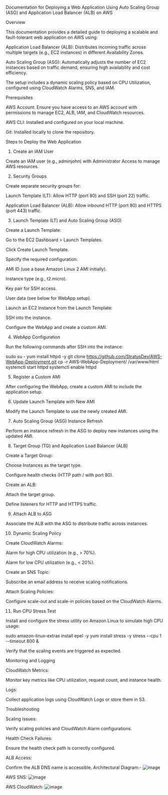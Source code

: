 Documentation for Deploying a Web Application Using Auto Scaling Group (ASG) and Application Load Balancer (ALB) on AWS

Overview

This documentation provides a detailed guide to deploying a scalable and fault-tolerant web application on AWS using:

Application Load Balancer (ALB): Distributes incoming traffic across multiple targets (e.g., EC2 instances) in different Availability Zones.

Auto Scaling Group (ASG): Automatically adjusts the number of EC2 instances based on traffic demand, ensuring high availability and cost efficiency.

The setup includes a dynamic scaling policy based on CPU Utilization, configured using CloudWatch Alarms, SNS, and IAM.


Prerequisites

AWS Account: Ensure you have access to an AWS account with permissions to manage EC2, ALB, IAM, and CloudWatch resources.

AWS CLI: Installed and configured on your local machine.

Git: Installed locally to clone the repository.

Steps to Deploy the Web Application

1. Create an IAM User

Create an IAM user (e.g., adminjohn) with Administrator Access to manage AWS resources.

2. Security Groups

Create separate security groups for:

Launch Template (LT): Allow HTTP (port 80) and SSH (port 22) traffic.

Application Load Balancer (ALB): Allow inbound HTTP (port 80) and HTTPS (port 443) traffic.

3. Launch Template (LT) and Auto Scaling Group (ASG)

Create a Launch Template:

Go to the EC2 Dashboard > Launch Templates.

Click Create Launch Template.

Specify the required configuration:

AMI ID (use a base Amazon Linux 2 AMI initially).

Instance type (e.g., t2.micro).

Key pair for SSH access.

User data (see below for WebApp setup).

Launch an EC2 Instance from the Launch Template:

SSH into the instance.

Configure the WebApp and create a custom AMI.

4. WebApp Configuration

Run the following commands after SSH into the instance:

sudo su -
yum install httpd -y
git clone https://github.com/StratusDev/AWS-WebApp-Deployment.git
cp -r AWS-WebApp-Deployment/ /var/www/html
systemctl start httpd
systemctl enable httpd

5. Register a Custom AMI

After configuring the WebApp, create a custom AMI to include the application setup.

6. Update Launch Template with New AMI

Modify the Launch Template to use the newly created AMI.

7. Auto Scaling Group (ASG) Instance Refresh

Perform an instance refresh in the ASG to deploy new instances using the updated AMI.

8. Target Group (TG) and Application Load Balancer (ALB)

Create a Target Group:

Choose Instances as the target type.

Configure health checks (HTTP path / with port 80).

Create an ALB:

Attach the target group.

Define listeners for HTTP and HTTPS traffic.

9. Attach ALB to ASG

Associate the ALB with the ASG to distribute traffic across instances.

10. Dynamic Scaling Policy

Create CloudWatch Alarms:

Alarm for high CPU utilization (e.g., > 70%).

Alarm for low CPU utilization (e.g., < 20%).

Create an SNS Topic:

Subscribe an email address to receive scaling notifications.

Attach Scaling Policies:

Configure scale-out and scale-in policies based on the CloudWatch Alarms.

11. Run CPU Stress Test

Install and configure the stress utility on Amazon Linux to simulate high CPU usage:

sudo amazon-linux-extras install epel -y
yum install stress -y
stress --cpu 1 --timeout 800 &

Verify that the scaling events are triggered as expected.

Monitoring and Logging

CloudWatch Metrics:

Monitor key metrics like CPU utilization, request count, and instance health.

Logs:

Collect application logs using CloudWatch Logs or store them in S3.

Troubleshooting

Scaling Issues:

Verify scaling policies and CloudWatch Alarm configurations.

Health Check Failures:

Ensure the health check path is correctly configured.

ALB Access:

Confirm the ALB DNS name is accessible.
Architectural Diagram:-
![image](https://github.com/user-attachments/assets/5aac1d58-c5d7-45f1-bc97-a44929d7df70)



AWS SNS:
![image](https://github.com/user-attachments/assets/c3cb6784-7946-49e7-9c36-08b972674d86)



AWS CloudWatch:
![image](https://github.com/user-attachments/assets/a4b5f5a3-a02f-4281-b5b7-aaa322041224)




